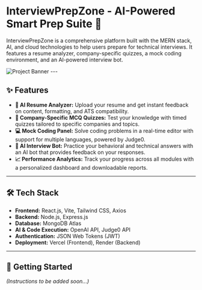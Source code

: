# InterviewPrepZone - AI-Powered Smart Prep Suite 🚀

InterviewPrepZone is a comprehensive platform built with the MERN stack, AI, and cloud technologies to help users prepare for technical interviews. It features a resume analyzer, company-specific quizzes, a mock coding environment, and an AI-powered interview bot.

![Project Banner](https://place-hold.it/800x300?text=InterviewPrepZone+Banner) ---

## ✨ Features

- **📝 AI Resume Analyzer:** Upload your resume and get instant feedback on content, formatting, and ATS compatibility.
- **🧪 Company-Specific MCQ Quizzes:** Test your knowledge with timed quizzes tailored to specific companies and topics.
- **💻 Mock Coding Panel:** Solve coding problems in a real-time editor with support for multiple languages, powered by Judge0.
- **🤖 AI Interview Bot:** Practice your behavioral and technical answers with an AI bot that provides feedback on your responses.
- **📈 Performance Analytics:** Track your progress across all modules with a personalized dashboard and downloadable reports.

---

## 🛠️ Tech Stack

- **Frontend:** React.js, Vite, Tailwind CSS, Axios
- **Backend:** Node.js, Express.js
- **Database:** MongoDB Atlas
- **AI & Code Execution:** OpenAI API, Judge0 API
- **Authentication:** JSON Web Tokens (JWT)
- **Deployment:** Vercel (Frontend), Render (Backend)

---

## 🚀 Getting Started

*(Instructions to be added soon...)*
